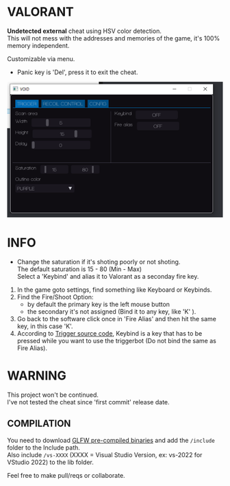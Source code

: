 # VALORANT  
**Undetected external** cheat using HSV color detection.  
This will not mess with the addresses and memories of the game, it's 100% memory independent.  
  
Customizable via menu.  
- Panic key is 'Del', press it to exit the cheat.  
  
![preview](prev.png)    
 
# INFO    
- Change the saturation if it's shoting poorly or not shoting.  
The default saturation is 15 - 80 (Min - Max)       
Select a 'Keybind' and alias it to Valorant as a seconday fire key.   
1) In the game goto settings, find something like Keyboard or Keybinds. 
2) Find the Fire/Shoot Option:
    - by default the primary key is the left mouse button
    - the secondary it's not assigned (Bind it to any key, like 'K' ).
3) Go back to the software click once in 'Fire Alias' and then hit the same key, in this case 'K'.
4) According to [Trigger source code](https://github.com/dgrfps/valorant/blob/3191b89e7e2b36781529d51e897a1580f4c76131/Valorant/new/features/Trigger.hpp#L24), Keybind is a key that has to be pressed while you want to use the triggerbot (Do not bind the same as Fire Alias).

# WARNING  
This project won't be continued.  
I've not tested the cheat since 'first commit' release date.  

## COMPILATION   
You need to download [GLFW pre-compiled binaries](https://www.glfw.org/download) and add the `/include` folder to the Include path.  
Also include `/vs-XXXX` (XXXX = Visual Studio Version, ex: vs-2022 for VStudio 2022) to the lib folder. 
  
  
Feel free to make pull/reqs or collaborate.   
